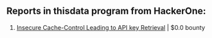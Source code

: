## Reports in thisdata program from HackerOne:
1. [Insecure Cache-Control Leading to API key Retrieval](https://hackerone.com/reports/231805) | $0.0 bounty